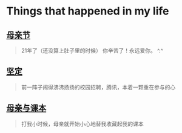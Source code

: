 # Things that happened in my life

## [母亲节](mothers-day/2014-05-11.md)

> 21年了（还没算上肚子里的时候） 你辛苦了！永远爱你。 ^.^

## [坚定](being-determined.md)

> 前一阵子闹得沸沸扬扬的校园招聘，腾讯，本着一颗重在参与的心

## [母亲与课本](mom-and-textbooks.md)

> 打我小时候，母亲就开始小心地替我收藏起我的课本
